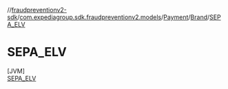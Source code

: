 //[fraudpreventionv2-sdk](../../../../../index.md)/[com.expediagroup.sdk.fraudpreventionv2.models](../../../index.md)/[Payment](../../index.md)/[Brand](../index.md)/[SEPA_ELV](index.md)

# SEPA_ELV

[JVM]\
[SEPA_ELV](index.md)
